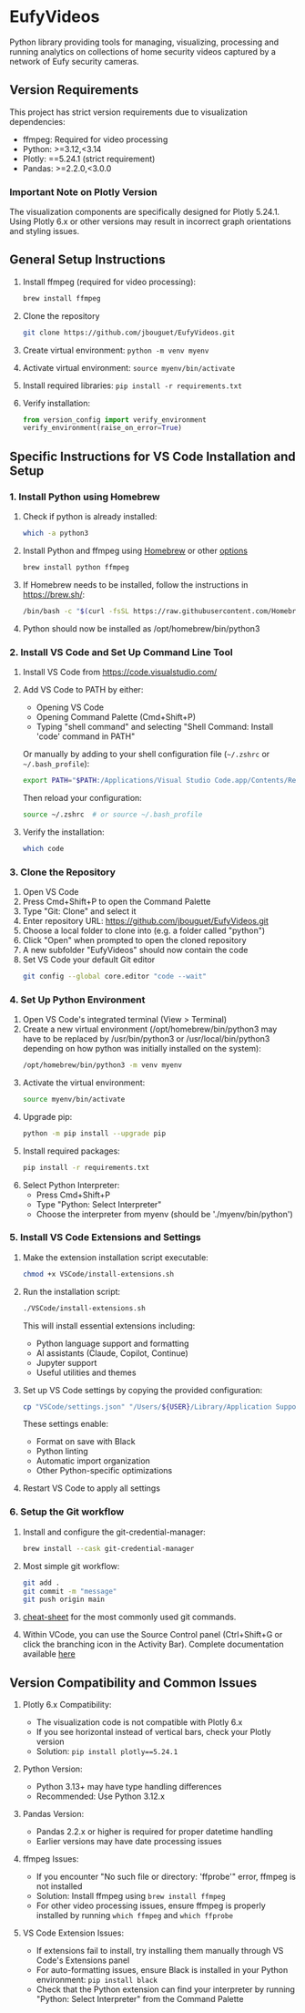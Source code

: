 # EufyVideos

Python library providing tools for managing, visualizing, processing and running
analytics on collections of home security videos captured by a network of Eufy
security cameras.

## Version Requirements

This project has strict version requirements due to visualization dependencies:

- ffmpeg: Required for video processing
- Python: >=3.12,<3.14
- Plotly: ==5.24.1 (strict requirement)
- Pandas: >=2.2.0,<3.0.0

### Important Note on Plotly Version

The visualization components are specifically designed for Plotly 5.24.1. Using Plotly 6.x or other versions may result in incorrect graph orientations and styling issues.

## General Setup Instructions

1. Install ffmpeg (required for video processing):
   ```bash
   brew install ffmpeg
   ```

2. Clone the repository
   ```bash
   git clone https://github.com/jbouguet/EufyVideos.git
   ```

3. Create virtual environment: `python -m venv myenv`
3. Activate virtual environment: `source myenv/bin/activate`
4. Install required libraries: `pip install -r requirements.txt`
5. Verify installation:
   ```python
   from version_config import verify_environment
   verify_environment(raise_on_error=True)
   ```

## Specific Instructions for VS Code Installation and Setup

### 1. Install Python using Homebrew

1. Check if python is already installed:
   ```bash
   which -a python3
   ```
2. Install Python and ffmpeg using [Homebrew](https://mac.install.guide/python/brew) or other [options](https://mac.install.guide/python/install)
   ```bash
   brew install python ffmpeg
   ```
3. If Homebrew needs to be installed, follow the instructions in https://brew.sh/:
   ```bash
   /bin/bash -c "$(curl -fsSL https://raw.githubusercontent.com/Homebrew/install/HEAD/install.sh)"
   ```
4. Python should now be installed as /opt/homebrew/bin/python3

### 2. Install VS Code and Set Up Command Line Tool

1. Install VS Code from https://code.visualstudio.com/
2. Add VS Code to PATH by either:
   - Opening VS Code
   - Opening Command Palette (Cmd+Shift+P)
   - Typing "shell command" and selecting "Shell Command: Install 'code' command in PATH"

   Or manually by adding to your shell configuration file (`~/.zshrc` or `~/.bash_profile`):
   ```bash
   export PATH="$PATH:/Applications/Visual Studio Code.app/Contents/Resources/app/bin"
   ```
   Then reload your configuration:
   ```bash
   source ~/.zshrc  # or source ~/.bash_profile
   ```

3. Verify the installation:
   ```bash
   which code
   ```

### 3. Clone the Repository
1. Open VS Code
2. Press Cmd+Shift+P to open the Command Palette
3. Type "Git: Clone" and select it
4. Enter repository URL: https://github.com/jbouguet/EufyVideos.git
5. Choose a local folder to clone into (e.g. a folder called "python")
6. Click "Open" when prompted to open the cloned repository
7. A new subfolder "EufyVideos" should now contain the code
8. Set VS Code your default Git editor
   ```bash
   git config --global core.editor "code --wait"
   ```

### 4. Set Up Python Environment
1. Open VS Code's integrated terminal (View > Terminal)
2. Create a new virtual environment (/opt/homebrew/bin/python3 may have to be replaced by /usr/bin/python3 or /usr/local/bin/python3 depending on how python was initially installed on the system):
   ```bash
   /opt/homebrew/bin/python3 -m venv myenv
   ```
3. Activate the virtual environment:
   ```bash
   source myenv/bin/activate
   ```
4. Upgrade pip:
   ```bash
   python -m pip install --upgrade pip
   ```
5. Install required packages:
   ```bash
   pip install -r requirements.txt
   ```
6. Select Python Interpreter:
   - Press Cmd+Shift+P
   - Type "Python: Select Interpreter"
   - Choose the interpreter from myenv (should be './myenv/bin/python')

### 5. Install VS Code Extensions and Settings

1. Make the extension installation script executable:
   ```bash
   chmod +x VSCode/install-extensions.sh
   ```

2. Run the installation script:
   ```bash
   ./VSCode/install-extensions.sh
   ```
   This will install essential extensions including:
   - Python language support and formatting
   - AI assistants (Claude, Copilot, Continue)
   - Jupyter support
   - Useful utilities and themes

3. Set up VS Code settings by copying the provided configuration:
   ```bash
   cp "VSCode/settings.json" "/Users/${USER}/Library/Application Support/Code/User/settings.json"
   ```
   These settings enable:
   - Format on save with Black
   - Python linting
   - Automatic import organization
   - Other Python-specific optimizations

4. Restart VS Code to apply all settings

### 6. Setup the Git workflow

1. Install and configure the git-credential-manager:
   ```bash
   brew install --cask git-credential-manager
   ```
2. Most simple git workflow:
   ```bash
   git add .
   git commit -m "message"
   git push origin main
   ```
3. [cheat-sheet](https://education.github.com/git-cheat-sheet-education.pdf) for the most commonly used git commands.

4. Within VCode, you can use the Source Control panel (Ctrl+Shift+G or click the branching icon in the Activity Bar). Complete documentation available [here](https://code.visualstudio.com/docs/sourcecontrol/overview)

## Version Compatibility and Common Issues

1. Plotly 6.x Compatibility:
   - The visualization code is not compatible with Plotly 6.x
   - If you see horizontal instead of vertical bars, check your Plotly version
   - Solution: `pip install plotly==5.24.1`

2. Python Version:
   - Python 3.13+ may have type handling differences
   - Recommended: Use Python 3.12.x

3. Pandas Version:
   - Pandas 2.2.x or higher is required for proper datetime handling
   - Earlier versions may have date processing issues

4. ffmpeg Issues:
   - If you encounter "No such file or directory: 'ffprobe'" error, ffmpeg is not installed
   - Solution: Install ffmpeg using `brew install ffmpeg`
   - For other video processing issues, ensure ffmpeg is properly installed by running `which ffmpeg` and `which ffprobe`

5. VS Code Extension Issues:
   - If extensions fail to install, try installing them manually through VS Code's Extensions panel
   - For auto-formatting issues, ensure Black is installed in your Python environment: `pip install black`
   - Check that the Python extension can find your interpreter by running "Python: Select Interpreter" from the Command Palette
